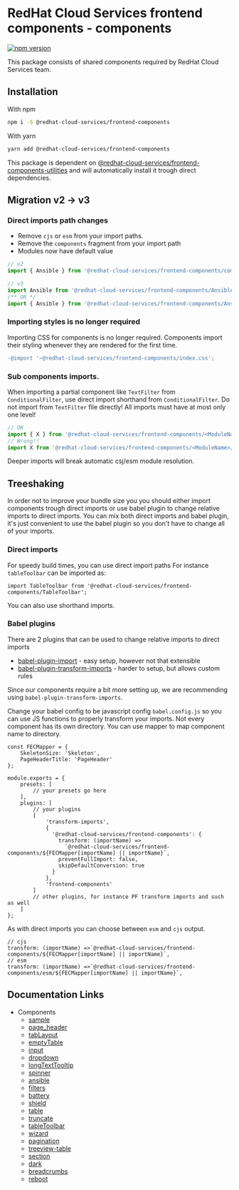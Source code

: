 # RedHat Cloud Services frontend components - components
[![npm version](https://badge.fury.io/js/%40redhat-cloud-services%2Ffrontend-components.svg)](https://badge.fury.io/js/%40redhat-cloud-services%2Ffrontend-components)

This package consists of shared components required by RedHat Cloud Services team.

## Installation
With npm 
```bash
npm i -S @redhat-cloud-services/frontend-components
```

With yarn
```bash
yarn add @redhat-cloud-services/frontend-components
```

This package is dependent on [@redhat-cloud-services/frontend-components-utilities](https://www.npmjs.com/package/@redhat-cloud-services/frontend-components-utilities) and will automatically install it trough direct dependencies.

## Migration v2 -> v3

### Direct imports path changes

- Remove `cjs` or `esm` from your import paths.
- Remove the `components` fragment from your import path
- Modules now have default value

```jsx
// v2
import { Ansible } from '@redhat-cloud-services/frontend-components/components/cjs/Ansible';

// v3
import Ansible from '@redhat-cloud-services/frontend-components/Ansible';
/** OR */
import { Ansible } from '@redhat-cloud-services/frontend-components/Ansible';
```

### Importing styles is no longer required

Importing CSS for components is no longer required. Components import their styling whenever they are rendered for the first time.

```diff
-@import '~@redhat-cloud-services/frontend-components/index.css';
```

### Sub components imports.

When importing a partial component like `TextFilter` from `ConditionalFilter`, use direct import shorthand from `ConditionalFilter`. Do not import from `TextFilter` file directly!
All imports must have at most only one level!

```jsx
// OK
import { X } from '@redhat-cloud-services/frontend-components/<ModuleName>'
// Wrong!!
import X from '@redhat-cloud-services/frontend-components/<ModuleName>/X'

```
Deeper imports will break automatic csj/esm module resolution.


## Treeshaking

In order not to improve your bundle size you you should either import components trough direct imports or use babel plugin to change relative imports to direct imports. You can mix both direct imports and babel plugin, it's just convenient to use the babel plugin so you don't have to change all of your imports.


### Direct imports

For speedy build times, you can use direct import paths For instance `tableToolbar` can be imported as:
```JSX
import TableToolbar from '@redhat-cloud-services/frontend-components/TableToolbar';
```

You can also use shorthand imports.

### Babel plugins

There are 2 plugins that can be used to change relative imports to direct imports
* [babel-plugin-import](https://www.npmjs.com/package/babel-plugin-import) - easy setup, however not that extensible
* [babel-plugin-transform-imports](https://www.npmjs.com/package/babel-plugin-transform-imports) - harder to setup, but allows custom rules

Since our components require a bit more setting up, we are recommending using `babel-plugin-transform-imports`.

Change your babel config to be javascript config `babel.config.js` so you can use JS functions to properly transform your imports.
Not every component has its own directory. You can use mapper to map component name to directory.

```JS
const FECMapper = {
    SkeletonSize: 'Skeleton',
    PageHeaderTitle: 'PageHeader'
};

module.exports = {
    presets: [
        // your presets go here
    ],
    plugins: [
        // your plugins
        [
            'transform-imports',
            {
              '@redhat-cloud-services/frontend-components': {
                transform: (importName) =>
                  `@redhat-cloud-services/frontend-components/${FECMapper[importName] || importName}`,
                preventFullImport: false,
                skipDefaultConversion: true
              }
            },
            'frontend-components'
        ]
        // other plugins, for instance PF transform imports and such as well
    ]
};
```

As with direct imports you can choose between `esm` and `cjs` output.

```JS
// cjs
transform: (importName) =>`@redhat-cloud-services/frontend-components/${FECMapper[importName] || importName}`,
// esm
transform: (importName) =>`@redhat-cloud-services/frontend-components/esm/${FECMapper[importName] || importName}`,

```

## Documentation Links

* Components
  * [sample](doc/sample.md)
  * [page_header](doc/page_header.md)
  * [tabLayout](doc/tabLayout.md)
  * [emptyTable](doc/emptyTable.md)
  * [input](doc/input.md)
  * [dropdown](doc/dropdown.md)
  * [longTextTooltip](doc/longTextTooltip.md)
  * [spinner](doc/spinner.md)
  * [ansible](doc/ansible.md)
  * [filters](doc/filters.md)
  * [battery](doc/battery.md)
  * [shield](doc/shield.md)
  * [table](doc/table.md)
  * [truncate](doc/truncate.md)
  * [tableToolbar](doc/tableToolbar.md)
  * [wizard](doc/wizard.md)
  * [pagination](doc/pagination.md)
  * [treeview-table](doc/treeview-table.md)
  * [section](doc/section.md)
  * [dark](doc/dark.md)
  * [breadcrumbs](doc/breadcrumbs.md)
  * [reboot](doc/reboot.md)

